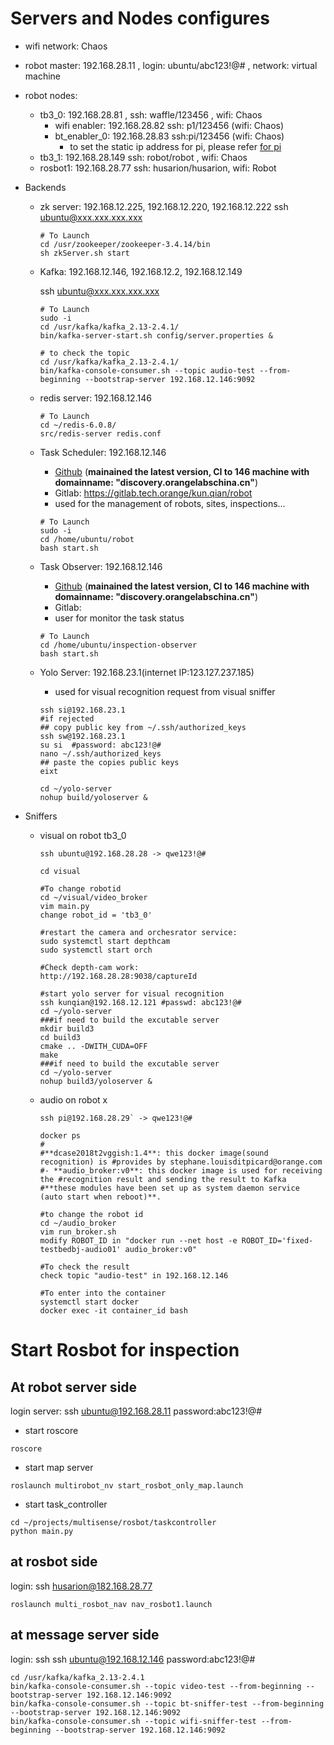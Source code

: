 # Servers and Nodes configures

* wifi network: Chaos

* robot master: 192.168.28.11 , login: ubuntu/abc123!@# , network: virtual machine

* robot nodes:

  * tb3_0: 192.168.28.81 , ssh: waffle/123456 , wifi: Chaos
    * wifi enabler: 192.168.28.82 ssh: p1/123456 (wifi: Chaos)
    * bt_enabler_0: 192.168.28.83 ssh:pi/123456 (wifi: Chaos)
      * to set the static ip address for pi, please refer [for pi](https://electrondust.com/2017/11/25/setting-raspberry-pi-wifi-static-ip-raspbian-stretch-lite/)
  * tb3_1: 192.168.28.149  ssh: robot/robot , wifi: Chaos
  * rosbot1: 192.168.28.77 ssh: husarion/husarion, wifi: Robot

* Backends

  * zk server: 192.168.12.225, 192.168.12.220, 192.168.12.222
    ssh ubuntu@xxx.xxx.xxx.xxx

    ```
    # To Launch
    cd /usr/zookeeper/zookeeper-3.4.14/bin
    sh zkServer.sh start 
    ```

  * Kafka: 192.168.12.146, 192.168.12.2, 192.168.12.149

    ssh ubuntu@xxx.xxx.xxx.xxx

    ```
    # To Launch
    sudo -i
    cd /usr/kafka/kafka_2.13-2.4.1/
    bin/kafka-server-start.sh config/server.properties &
    ```

    ```
    # to check the topic
    cd /usr/kafka/kafka_2.13-2.4.1/
    bin/kafka-console-consumer.sh --topic audio-test --from-beginning --bootstrap-server 192.168.12.146:9092
    ```

    

  * redis server: 192.168.12.146

    ```
    # To Launch
    cd ~/redis-6.0.8/
    src/redis-server redis.conf
    ```

  * Task Scheduler: 192.168.12.146
    * [Github](https://github.com/orange-cn/patrolling-robot.git) (**mainained the latest version, CI to 146 machine with domainname: "discovery.orangelabschina.cn"**)
    * Gitlab: https://gitlab.tech.orange/kun.qian/robot
    * used for the management of robots, sites, inspections...

    ```
    # To Launch
    sudo -i
    cd /home/ubuntu/robot
    bash start.sh
    ```
  * Task Observer: 192.168.12.146
    * [Github](https://github.com/orange-cn/inspection-observer.git) (**mainained the latest version, CI to 146 machine with domainname: "discovery.orangelabschina.cn"**)
    * Gitlab: 
    * user for monitor the task status
    ```
    # To Launch
    cd /home/ubuntu/inspection-observer
    bash start.sh
    ```
    
  * Yolo Server: 192.168.23.1(internet IP:123.127.237.185) 
    * used for visual recognition request from visual sniffer
    ```
    ssh si@192.168.23.1
    #if rejected
    ## copy public key from ~/.ssh/authorized_keys
    ssh sw@192.168.23.1
    su si  #password: abc123!@#
    nano ~/.ssh/authorized_keys
    ## paste the copies public keys
    eixt
    
    cd ~/yolo-server
    nohup build/yoloserver &
    ```

* Sniffers

  * visual on robot tb3_0

    ```
    ssh ubuntu@192.168.28.28 -> qwe123!@#
    
    cd visual
    
    #To change robotid
    cd ~/visual/video_broker
    vim main.py
    change robot_id = 'tb3_0'
    
    #restart the camera and orchesrator service:
    sudo systemctl start depthcam
    sudo systemctl start orch
    
    #Check depth-cam work:
    http://192.168.28.28:9038/captureId
    
    #start yolo server for visual recognition
    ssh kunqian@192.168.12.121 #passwd: abc123!@#
    cd ~/yolo-server
    ###if need to build the excutable server
    mkdir build3
    cd build3
    cmake .. -DWITH_CUDA=OFF
    make
    ###if need to build the excutable server
    cd ~/yolo-server
    nohup build3/yoloserver &
    ```

    

  * audio on robot x

    ```
    ssh pi@192.168.28.29` -> qwe123!@#
    
    docker ps
    #
    #**dcase2018t2vggish:1.4**: this docker image(sound recognition) is #provides by stephane.louisditpicard@orange.com
    #- **audio_broker:v0**: this docker image is used for receiving the #recognition result and sending the result to Kafka
    #**these modules have been set up as system daemon service (auto start when reboot)**.
    
    #to change the robot id
    cd ~/audio_broker
    vim run_broker.sh
    modify ROBOT_ID in "docker run --net host -e ROBOT_ID='fixed-testbedbj-audio01' audio_broker:v0"
    
    #To check the result
    check topic "audio-test" in 192.168.12.146
    
    #To enter into the container
    systemctl start docker
    docker exec -it container_id bash
    ```
    
# Start Rosbot for inspection
## At robot server side
login server: ssh ubuntu@192.168.28.11 password:abc123!@#
* start roscore
```
roscore
```
* start map server
```
roslaunch multirobot_nv start_rosbot_only_map.launch
```
* start task_controller
```
cd ~/projects/multisense/rosbot/taskcontroller
python main.py
```
## at rosbot side
login: ssh husarion@182.168.28.77
```
roslaunch multi_rosbot_nav nav_rosbot1.launch
```
## at message server side
login: ssh ssh ubuntu@192.168.12.146 password:abc123!@#
```
cd /usr/kafka/kafka_2.13-2.4.1
bin/kafka-console-consumer.sh --topic video-test --from-beginning --bootstrap-server 192.168.12.146:9092
bin/kafka-console-consumer.sh --topic bt-sniffer-test --from-beginning --bootstrap-server 192.168.12.146:9092
bin/kafka-console-consumer.sh --topic wifi-sniffer-test --from-beginning --bootstrap-server 192.168.12.146:9092
```
